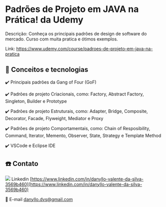 # Padrões de Projeto em JAVA na Prática! da Udemy

Descrição: Conheça os principais padrões de design de software do mercado. Curso com muita pratica e ótimos exemplos.

Link: https://www.udemy.com/course/padroes-de-projeto-em-java-na-pratica


## :rocket: Conceitos e tecnologias

✔️ Principais padrões da Gang of Four (GoF)

✔️ Padrões de projeto Criacionais, como: Factory, Abstract Factory, Singleton, Builder e Prototype

✔️ Padrões de projeto Estruturais, como: Adapter, Bridge, Composite, Decorator, Facade, Flyweight, Mediator e Proxy

✔️ Padrões de projeto Comportamentais, como: Chain of Resposibility, Command, Iterator, Memento, Observer, State, Strategy e Template Method

✔️ VSCode e Eclipse IDE

## :phone: Contato

<img src="https://github.com/paulrobertlloyd/socialmediaicons/blob/main/linkedin-16x16.png?raw=true" /> Linkedin [https://www.linkedin.com/in/danyllo-valente-da-silva-3569b460](https://www.linkedin.com/in/danyllo-valente-da-silva-3569b460)

:postbox: E-mail [danyllo.dvs@gmail.com](danyllo.dvs@gmail.com)

